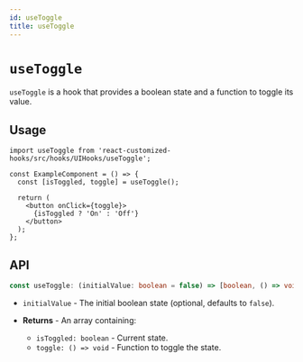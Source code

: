 ```yaml
---
id: useToggle
title: useToggle
---
```


# `useToggle`

`useToggle` is a hook that provides a boolean state and a function to toggle its value.

## Usage

```tsx
import useToggle from 'react-customized-hooks/src/hooks/UIHooks/useToggle';

const ExampleComponent = () => {
  const [isToggled, toggle] = useToggle();

  return (
    <button onClick={toggle}>
      {isToggled ? 'On' : 'Off'}
    </button>
  );
};
```

## API

```typescript
const useToggle: (initialValue: boolean = false) => [boolean, () => void];
```

* `initialValue` - The initial boolean state (optional, defaults to `false`).

* **Returns** - An array containing:
    * `isToggled: boolean` - Current state.
    * `toggle: () => void` - Function to toggle the state.

